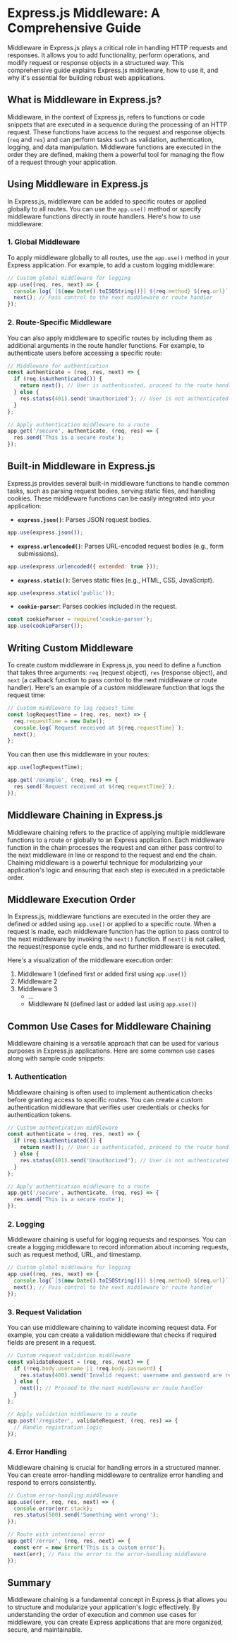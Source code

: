 # Express.js Middleware: A Comprehensive Guide

Middleware in Express.js plays a critical role in handling HTTP requests and responses. It allows you to add functionality, perform operations, and modify request or response objects in a structured way. This comprehensive guide explains Express.js middleware, how to use it, and why it's essential for building robust web applications.

## What is Middleware in Express.js?

Middleware, in the context of Express.js, refers to functions or code snippets that are executed in a sequence during the processing of an HTTP request. These functions have access to the request and response objects (`req` and `res`) and can perform tasks such as validation, authentication, logging, and data manipulation. Middleware functions are executed in the order they are defined, making them a powerful tool for managing the flow of a request through your application.

## Using Middleware in Express.js

In Express.js, middleware can be added to specific routes or applied globally to all routes. You can use the `app.use()` method or specify middleware functions directly in route handlers. Here's how to use middleware:

### 1. Global Middleware

To apply middleware globally to all routes, use the `app.use()` method in your Express application. For example, to add a custom logging middleware:

```javascript
// Custom global middleware for logging
app.use((req, res, next) => {
  console.log(`[${new Date().toISOString()}] ${req.method} ${req.url}`);
  next(); // Pass control to the next middleware or route handler
});
```

### 2. Route-Specific Middleware

You can also apply middleware to specific routes by including them as additional arguments in the route handler functions. For example, to authenticate users before accessing a specific route:

```javascript
// Middleware for authentication
const authenticate = (req, res, next) => {
  if (req.isAuthenticated()) {
    return next(); // User is authenticated, proceed to the route handler
  } else {
    res.status(401).send('Unauthorized'); // User is not authenticated
  }
};

// Apply authentication middleware to a route
app.get('/secure', authenticate, (req, res) => {
  res.send('This is a secure route');
});
```

## Built-in Middleware in Express.js

Express.js provides several built-in middleware functions to handle common tasks, such as parsing request bodies, serving static files, and handling cookies. These middleware functions can be easily integrated into your application:

- **`express.json()`**: Parses JSON request bodies.

```javascript
app.use(express.json());
```

- **`express.urlencoded()`**: Parses URL-encoded request bodies (e.g., form submissions).

```javascript
app.use(express.urlencoded({ extended: true }));
```

- **`express.static()`**: Serves static files (e.g., HTML, CSS, JavaScript).

```javascript
app.use(express.static('public'));
```

- **`cookie-parser`**: Parses cookies included in the request.

```javascript
const cookieParser = require('cookie-parser');
app.use(cookieParser());
```

## Writing Custom Middleware

To create custom middleware in Express.js, you need to define a function that takes three arguments: `req` (request object), `res` (response object), and `next` (a callback function to pass control to the next middleware or route handler). Here's an example of a custom middleware function that logs the request time:

```javascript
// Custom middleware to log request time
const logRequestTime = (req, res, next) => {
  req.requestTime = new Date();
  console.log(`Request received at ${req.requestTime}`);
  next();
};
```

You can then use this middleware in your routes:

```javascript
app.use(logRequestTime);

app.get('/example', (req, res) => {
  res.send(`Request received at ${req.requestTime}`);
});
```

## Middleware Chaining in Express.js

Middleware chaining refers to the practice of applying multiple middleware functions to a route or globally to an Express application. Each middleware function in the chain processes the request and can either pass control to the next middleware in line or respond to the request and end the chain. Chaining middleware is a powerful technique for modularizing your application's logic and ensuring that each step is executed in a predictable order.

## Middleware Execution Order

In Express.js, middleware functions are executed in the order they are defined or added using `app.use()` or applied to a specific route. When a request is made, each middleware function has the option to pass control to the next middleware by invoking the `next()` function. If `next()` is not called, the request/response cycle ends, and no further middleware is executed.

Here's a visualization of the middleware execution order:

1. Middleware 1 (defined first or added first using `app.use()`)
2. Middleware 2
3. Middleware 3
   - ...
   - Middleware N (defined last or added last using `app.use()`)

## Common Use Cases for Middleware Chaining

Middleware chaining is a versatile approach that can be used for various purposes in Express.js applications. Here are some common use cases along with sample code snippets:

### 1. Authentication

Middleware chaining is often used to implement authentication checks before granting access to specific routes. You can create a custom authentication middleware that verifies user credentials or checks for authentication tokens.

```javascript
// Custom authentication middleware
const authenticate = (req, res, next) => {
  if (req.isAuthenticated()) {
    return next(); // User is authenticated, proceed to the route handler
  } else {
    res.status(401).send('Unauthorized'); // User is not authenticated
  }
};

// Apply authentication middleware to a route
app.get('/secure', authenticate, (req, res) => {
  res.send('This is a secure route');
});
```

### 2. Logging

Middleware chaining is useful for logging requests and responses. You can create a logging middleware to record information about incoming requests, such as request method, URL, and timestamp.

```javascript
// Custom global middleware for logging
app.use((req, res, next) => {
  console.log(`[${new Date().toISOString()}] ${req.method} ${req.url}`);
  next(); // Pass control to the next middleware or route handler
});
```

### 3. Request Validation

You can use middleware chaining to validate incoming request data. For example, you can create a validation middleware that checks if required fields are present in a request.

```javascript
// Custom request validation middleware
const validateRequest = (req, res, next) => {
  if (!req.body.username || !req.body.password) {
    res.status(400).send('Invalid request: username and password are required.');
  } else {
    next(); // Proceed to the next middleware or route handler
  }
};

// Apply validation middleware to a route
app.post('/register', validateRequest, (req, res) => {
  // Handle registration logic
});
```

### 4. Error Handling

Middleware chaining is crucial for handling errors in a structured manner. You can create error-handling middleware to centralize error handling and respond to errors consistently.

```javascript
// Custom error-handling middleware
app.use((err, req, res, next) => {
  console.error(err.stack);
  res.status(500).send('Something went wrong!');
});

// Route with intentional error
app.get('/error', (req, res, next) => {
  const err = new Error('This is a custom error');
  next(err); // Pass the error to the error-handling middleware
});
```

## Summary

Middleware chaining is a fundamental concept in Express.js that allows you to structure and modularize your application's logic effectively. By understanding the order of execution and common use cases for middleware, you can create Express applications that are more organized, secure, and maintainable.